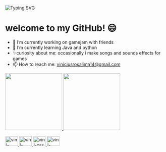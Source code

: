 ![Typing SVG](https://readme-typing-svg.demolab.com?font=poppins&pause=1000&color=0000FF&center=true&vCenter=true&lines=%3CHello+World%2C+Vini+here!%2F%3E)

# welcome to my GitHub! 😄
- 🔭 I’m currently working on gamejam with friends
- 🌱 I’m currently learning Java and python
- ✨curiosity about me: occasionally i make songs and sounds effects for games
- 📫 How to reach me: viniciusrosalima14@gmail.com
<div>
<a href="https://github.com/vinnyhbr">
  <img height="180em" src="https://github-readme-stats.vercel.app/api?username=vinnyhbr&show_icons=true&theme=tokyonight&include_all_comits=true"  />
  <img height="180em" src="https://github-readme-stats.vercel.app/api/top-langs/?username=vinnyhbr&layout=compact&langs_count=16&theme=tokyonight" />
</div>

<div style="display: inline_block"><br> 
  <img aling="center" alt="vini-python" height="30" width="40" src="https://cdn.jsdelivr.net/gh/devicons/devicon/icons/python/python-original.svg" />
  <img aling="right" alt="vini-java" height="30" width="40" src="https://cdn.jsdelivr.net/gh/devicons/devicon/icons/java/java-original.svg" />
  <img aling="right" alt="vini-css" height="30" width="40" src="https://cdn.jsdelivr.net/gh/devicons/devicon/icons/css3/css3-plain-wordmark.svg" />
   <img aling="right" alt="vini-html" height="30" width="40" src="https://cdn.jsdelivr.net/gh/devicons/devicon/icons/html5/html5-original.svg" />        
     
</div>
  
<!--
**vinnyhbr/vinnyhbr** is a ✨ _special_ ✨ repository because its `README.md` (this file) appears on your GitHub profile.

Here are some ideas to get you started:

- 🔭 I’m currently working on gamejam with friends
- 🌱 I’m currently learning Java and python
- 👯 I’m looking to collaborate on ...
- 🤔 I’m looking for help with ...
- 💬 Ask me about ...
- 📫 How to reach me: viniciusrosalima14@gmail.com
- 😄 Pronouns: ...
- ⚡ Fun fact: ...
-->

